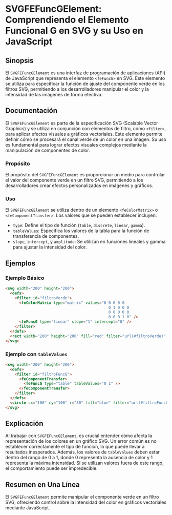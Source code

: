 <!--
Meta Description: # SVGFEFuncGElement: Comprendiendo el Elemento Funcional G en SVG y su Uso en JavaScript ## Sinopsis El `SVGFEFuncGElement` es una interfaz de program...
Meta Keywords: svg, svgfefuncgelement, los, filter, para
-->

# SVGFEFuncGElement: Comprendiendo el Elemento Funcional G en SVG y su Uso en JavaScript

## Sinopsis
El `SVGFEFuncGElement` es una interfaz de programación de aplicaciones (API) de JavaScript que representa el elemento `<feFuncG>` en SVG. Este elemento se utiliza para especificar la función de ajuste del componente verde en los filtros SVG, permitiendo a los desarrolladores manipular el color y la intensidad de las imágenes de forma efectiva.

## Documentación
El `SVGFEFuncGElement` es parte de la especificación SVG (Scalable Vector Graphics) y se utiliza en conjunción con elementos de filtro, como `<filter>`, para aplicar efectos visuales a gráficos vectoriales. Este elemento permite definir cómo se procesará el canal verde de un color en una imagen. Su uso es fundamental para lograr efectos visuales complejos mediante la manipulación de componentes de color.

### Propósito
El propósito del `SVGFEFuncGElement` es proporcionar un medio para controlar el valor del componente verde en un filtro SVG, permitiendo a los desarrolladores crear efectos personalizados en imágenes y gráficos.

### Uso
El `SVGFEFuncGElement` se utiliza dentro de un elemento `<feColorMatrix>` o `<feComponentTransfer>`. Los valores que se pueden establecer incluyen:

- `type`: Define el tipo de función (`table`, `discrete`, `linear`, `gamma`).
- `tableValues`: Especifica los valores de la tabla para la función de transferencia de componentes.
- `slope`, `intercept`, y `amplitude`: Se utilizan en funciones lineales y gamma para ajustar la intensidad del color.

## Ejemplos

### Ejemplo Básico
```html
<svg width="200" height="200">
  <defs>
    <filter id="filtroVerde">
      <feColorMatrix type="matrix" values="0 0 0 0 0
                                             0 1 0 0 0
                                             0 0 0 0 0
                                             0 0 0 1 0" />
      <feFuncG type="linear" slope="1" intercept="0" />
    </filter>
  </defs>
  <rect width="200" height="200" fill="red" filter="url(#filtroVerde)" />
</svg>
```

### Ejemplo con `tableValues`
```html
<svg width="200" height="200">
  <defs>
    <filter id="filtroFuncG">
      <feComponentTransfer>
        <feFuncG type="table" tableValues="0 1" />
      </feComponentTransfer>
    </filter>
  </defs>
  <circle cx="100" cy="100" r="80" fill="blue" filter="url(#filtroFuncG)" />
</svg>
```

## Explicación
Al trabajar con `SVGFEFuncGElement`, es crucial entender cómo afecta la representación de los colores en un gráfico SVG. Un error común es no establecer correctamente el tipo de función, lo que puede llevar a resultados inesperados. Además, los valores de `tableValues` deben estar dentro del rango de 0 a 1, donde 0 representa la ausencia de color y 1 representa la máxima intensidad. Si se utilizan valores fuera de este rango, el comportamiento puede ser impredecible.

## Resumen en Una Línea
El `SVGFEFuncGElement` permite manipular el componente verde en un filtro SVG, ofreciendo control sobre la intensidad del color en gráficos vectoriales mediante JavaScript.